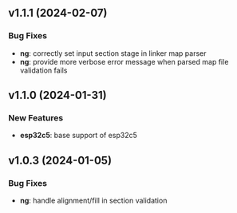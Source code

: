 ## v1.1.1 (2024-02-07)

### Bug Fixes

- **ng**: correctly set input section stage in linker map parser
- **ng**: provide more verbose error message when parsed map file validation fails

## v1.1.0 (2024-01-31)

### New Features

- **esp32c5**: base support of esp32c5

## v1.0.3 (2024-01-05)

### Bug Fixes

- **ng**: handle alignment/fill in section validation
